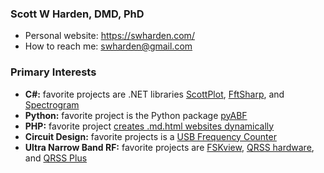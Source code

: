 ### Scott W Harden, DMD, PhD

* Personal website: https://swharden.com/
* How to reach me: swharden@gmail.com

### Primary Interests
* **C#:** favorite projects are .NET libraries [ScottPlot](https://github.com/swharden/ScottPlot), [FftSharp](https://github.com/swharden/FftSharp), and [Spectrogram](https://github.com/swharden/Spectrogram)
* **Python:** favorite project is the Python package [pyABF](https://github.com/swharden/pyABF)
* **PHP:** favorite project [creates .md.html websites dynamically](https://github.com/swharden/md2html-php)
* **Circuit Design:** favorite projects is a [USB Frequency Counter](https://github.com/swharden/USB-Counter)
* **Ultra Narrow Band RF:** favorite projects are [FSKview](https://github.com/swharden/FSKview), [QRSS hardware](https://github.com/swharden/QRSS-hardware), and [QRSS Plus](https://swharden.com/qrss/plus/)
